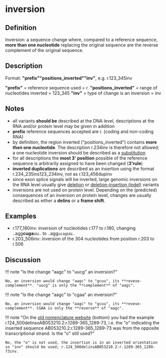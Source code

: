 # inversion

## Definition

Inversion: a sequence change where, compared to a reference sequence, **more than one nucleotide** replacing the original sequence are the reverse complement of the original sequence.

## Description

Format: **"prefix""positions_inverted""inv"**, e.g. r.123_345inv

**"prefix"** = reference sequence used = r. **"positions_inverted"** = range of nucleotides inverted = 123_345 **"inv"** = type of change is an inversion = inv

## Notes

- all variants **should be** described at the DNA level, descriptions at the RNA and/or protein level may be given in addition
- **prefix** reference sequences accepted are r. (coding and non-coding RNA)
- by definition, the region inverted ("positions_inverted") contains **more then one nucleotide**. The description r.234inv is therefore not allowed; a one nucleotide inversion should be described as a [substitution](substitution.md)
- for all descriptions the **most 3' position** possible of the reference sequence is arbitrarily assigned to have been changed (**3'rule**)
- **inverted duplications** are described as an insertion using the format r.234_235ins123_234inv, not as r.123_456dupinv
- since exon splice signals will be inverted, large genomic inversions on the RNA level usually give [deletion](deletion.md) or [deletion-insertion (indel)](delins.md) variants
- inversions are not used on protein level. Depending on the (predicted) consequences of an inversion on protein level, changes are usually described as either a **delins** or a **frame shift**.

## Examples

- r.177_180inv: inversion of nucleotides r.177 to r.180, changing ..agg**cuga**uu.. to ..agg<code class="spot1">ucag</code>uu..
- r.203_506inv: inversion of the 304 nucleotides from position r.203 to r.506

## Discussion

!!! note "Is the change "aagc" to "uucg" an inversion?"

    No, an inversion would change "aagc" to "gcuu", its **revese-complement**. "uucg" is only the **complement** of "aagc".

!!! note "Is the change "aagc" to "cgaa" an inversion?"

    No, an inversion would change "aagc" to "gcuu", its **revese-complement**. CGAA is only the **reverse** of "aagc".

!!! note "On the [old nomenclature website](http://www.HGVS.org/mutnomen/examplesRNA.html) (bottom) you had the example r.124_500delinsoAB053210.2:r.1289-365_1289-73, i.e. the "o" indicating the inserted sequence AB053210.2:r.1289-365_1289-73 was from the opposite transcriptional strand. Is the "o" still used?"

    No, the "o" is not used, the insertion is in an inverted orientation so "inv" should be used; r.124_500delinsAB053210.2:r.1289-365_1289-73inv.
